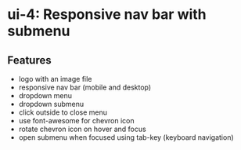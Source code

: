 # ui-4: Responsive nav bar with submenu
## Features
- logo with an image file
- responsive nav bar (mobile and desktop)
- dropdown menu
- dropdown submenu
- click outside to close menu
- use font-awesome for chevron icon
- rotate chevron icon on hover and focus
- open submenu when focused using tab-key (keyboard navigation)
